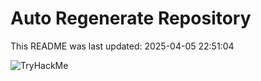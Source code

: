 # Auto Regenerate Repository

This README was last updated: 2025-04-05 22:51:04

 ![TryHackMe](https://tryhackme.com/badge/533634)